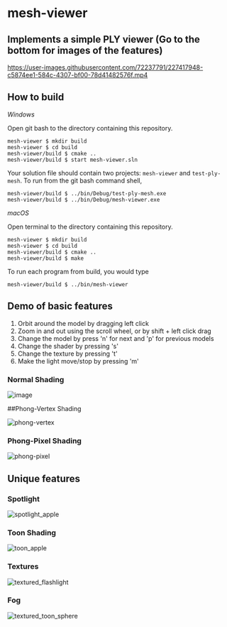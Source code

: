 # mesh-viewer

## Implements a simple PLY viewer (Go to the bottom for images of the features)

https://user-images.githubusercontent.com/72237791/227417948-c5874ee1-584c-4307-bf00-78d41482576f.mp4


## How to build

*Windows*

Open git bash to the directory containing this repository.

```
mesh-viewer $ mkdir build
mesh-viewer $ cd build
mesh-viewer/build $ cmake ..
mesh-viewer/build $ start mesh-viewer.sln
```

Your solution file should contain two projects: `mesh-viewer` and `test-ply-mesh`.
To run from the git bash command shell, 

```
mesh-viewer/build $ ../bin/Debug/test-ply-mesh.exe
mesh-viewer/build $ ../bin/Debug/mesh-viewer.exe
```

*macOS*

Open terminal to the directory containing this repository.

```
mesh-viewer $ mkdir build
mesh-viewer $ cd build
mesh-viewer/build $ cmake ..
mesh-viewer/build $ make
```

To run each program from build, you would type

```
mesh-viewer/build $ ../bin/mesh-viewer
```

## Demo of basic features

1. Orbit around the model by dragging left click
2. Zoom in and out using the scroll wheel, or by shift + left click drag
3. Change the model by press 'n' for next and 'p' for previous models
4. Change the shader by pressing 's'
5. Change the texture by pressing 't'
6. Make the light move/stop by pressing 'm'

### Normal Shading

![image](https://user-images.githubusercontent.com/72237791/227418839-183e79f6-bb6d-4436-b33b-1a4dbc08f270.png)

##Phong-Vertex Shading

![phong-vertex](https://user-images.githubusercontent.com/72237791/227417866-2bac79c3-471b-4dd8-8e9a-f1f412c750ed.png)

### Phong-Pixel Shading

![phong-pixel](https://user-images.githubusercontent.com/72237791/227417862-aadf6097-905b-4c7a-9845-7d7e49c53ffa.png)


## Unique features

### Spotlight

![spotlight_apple](https://user-images.githubusercontent.com/72237791/227418252-b3291633-623d-428d-949c-e9adfe197b0d.png)

### Toon Shading

![toon_apple](https://user-images.githubusercontent.com/72237791/227418292-e30afe44-acc8-4fb6-88e5-4218fcbfeba9.png)

### Textures

![textured_flashlight](https://user-images.githubusercontent.com/72237791/227418352-0f04dcc4-1eae-4c16-ad4f-302f06cf1ac3.png)

### Fog

![textured_toon_sphere](https://user-images.githubusercontent.com/72237791/227418317-ee432361-39c6-4493-8c47-7ecd71663c78.png)

